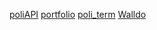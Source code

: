 [poliAPI](2023-06-16_poliapi.md)
[portfolio](2023-07-10_portfolio.md)
[poli_term](2023-04-01_poli_term.md)
[Walldo](Walldo)
